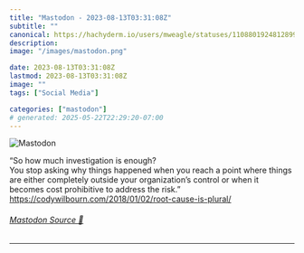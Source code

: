 ```yaml
---
title: "Mastodon - 2023-08-13T03:31:08Z"
subtitle: ""
canonical: https://hachyderm.io/users/mweagle/statuses/110880192481289900
description:
image: "/images/mastodon.png"

date: 2023-08-13T03:31:08Z
lastmod: 2023-08-13T03:31:08Z
image: ""
tags: ["Social Media"]

categories: ["mastodon"]
# generated: 2025-05-22T22:29:20-07:00
---
```

![Mastodon](/images/mastodon.png)

<p>“So how much investigation is enough?<br />You stop asking why things happened when you reach a point where things are either completely outside your organization’s control or when it becomes cost prohibitive to address the risk.”<br /><a href="https://codywilbourn.com/2018/01/02/root-cause-is-plural/" target="_blank" rel="nofollow noopener noreferrer" translate="no"><span class="invisible">https://</span><span class="ellipsis">codywilbourn.com/2018/01/02/ro</span><span class="invisible">ot-cause-is-plural/</span></a></p>


###### [Mastodon Source 🐘](https://hachyderm.io/@mweagle/110880192481289900)

___
